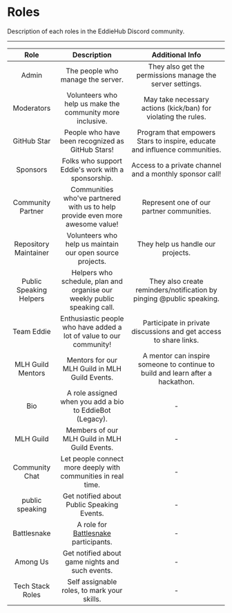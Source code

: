 # Roles

Description of each roles in the EddieHub Discord community.

---

| Role | Description | Additional Info |
| :---: | :---: | :---: |
| Admin | The people who manage the server. | They also get the permissions manage the server settings. |
| Moderators | Volunteers who help us make the community more inclusive. | May take necessary actions (kick/ban) for violating the rules. |
| GitHub Star | People who have been recognized as GitHub Stars! | Program that empowers Stars to inspire, educate and influence communities. |
| Sponsors | Folks who support Eddie's work with a sponsorship.  | Access to a private channel and a monthly sponsor call! |
| Community Partner | Communities who've partnered with us to help provide even more awesome value! | Represent one of our partner communities. |
| Repository Maintainer | Volunteers who help us maintain our open source projects. | They help us handle our projects. |
| Public Speaking Helpers | Helpers who schedule, plan and organise our weekly public speaking call. | They also create reminders/notification by pinging @public speaking. |
| Team Eddie | Enthusiastic people who have added a lot of value to our community! | Participate in private discussions and get access to share links. |
| MLH Guild Mentors | Mentors for our MLH Guild in MLH Guild Events. |  A mentor can inspire someone to continue to build and learn after a hackathon. |
| Bio | A role assigned when you add a bio to EddieBot (Legacy). | - |
| MLH Guild | Members of our MLH Guild in MLH Guild Events. | - |
| Community Chat | Let people connect more deeply with communities in real time. | - |
| public speaking | Get notified about Public Speaking Events. | - |
| Battlesnake | A role for [Battlesnake](https://play.battlesnake.com/) participants. | - |
| Among Us | Get notified about game nights and such events. | - |
| Tech Stack Roles | Self assignable roles, to mark your skills. | - |
